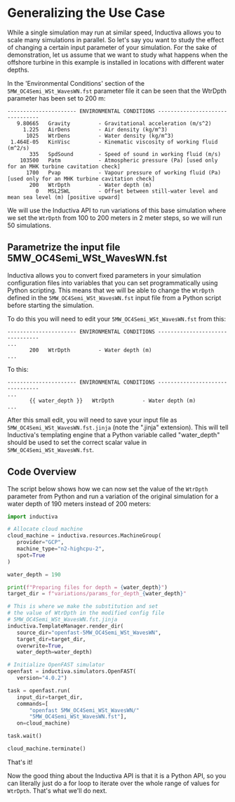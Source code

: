 # Generalizing the Use Case
While a single simulation may run at similar speed, Inductiva allows you to scale many simulations in parallel. So let's say you want to study 
the effect of changing a certain input parameter of your simulation. For the sake of demonstration, let us assume that we want to study what happens 
when the offshore turbine in this example is installed in locations with different water depths.

In the 'Environmental Conditions' section of the `5MW_OC4Semi_WSt_WavesWN.fst` parameter file it can be seen that the WtrDpth parameter has been set to 200 m:

```
---------------------- ENVIRONMENTAL CONDITIONS --------------------------------
   9.80665   Gravity         - Gravitational acceleration (m/s^2)
     1.225   AirDens         - Air density (kg/m^3)
      1025   WtrDens         - Water density (kg/m^3)
 1.464E-05   KinVisc         - Kinematic viscosity of working fluid (m^2/s)
       335   SpdSound        - Speed of sound in working fluid (m/s)
    103500   Patm            - Atmospheric pressure (Pa) [used only for an MHK turbine cavitation check]
      1700   Pvap            - Vapour pressure of working fluid (Pa) [used only for an MHK turbine cavitation check]
       200   WtrDpth         - Water depth (m)
         0   MSL2SWL         - Offset between still-water level and mean sea level (m) [positive upward]
```

We will use the Inductiva API to run variations of this base simulation where we set the `WtrDpth` from 100 to 200 meters in 2 meter steps, so we will run 
50 simulations. 

## Parametrize the input file 5MW_OC4Semi_WSt_WavesWN.fst
Inductiva allows you to convert fixed parameters in your simulation configuration files into variables that you can set programmatically using Python scripting. 
This means that we will be able to change the `WtrDpth` defined in the `5MW_OC4Semi_WSt_WavesWN.fst` input file from a Python script before starting the simulation.

To do this you will need to edit your `5MW_OC4Semi_WSt_WavesWN.fst` from this:

```
---------------------- ENVIRONMENTAL CONDITIONS --------------------------------
...
       200   WtrDpth         - Water depth (m)
...
```


To this:


```
---------------------- ENVIRONMENTAL CONDITIONS --------------------------------
...
       {{ water_depth }}   WtrDpth         - Water depth (m)
...
```


After this small edit, you will need to save your input file as `5MW_OC4Semi_WSt_WavesWN.fst.jinja` (note the ".jinja" extension). 
This will tell Inductiva's templating engine that a Python variable called "water_depth" should be used to set the correct scalar value in `5MW_OC4Semi_WSt_WavesWN.fst`.

## Code Overview
The script below shows how we can now set the value of the `WtrDpth` parameter 
from Python and run a variation of the original simulation for a water depth of 190 meters instead of 200 meters:

```python
import inductiva

# Allocate cloud machine
cloud_machine = inductiva.resources.MachineGroup(
   provider="GCP",
   machine_type="n2-highcpu-2",
   spot=True
)

water_depth = 190

print(f"Preparing files for depth = {water_depth}")
target_dir = f"variations/params_for_depth_{water_depth}"

# This is where we make the substitution and set
# the value of WtrDpth in the modified config file
# 5MW_OC4Semi_WSt_WavesWN.fst.jinja
inductiva.TemplateManager.render_dir(
   source_dir="openfast-5MW_OC4Semi_WSt_WavesWN",
   target_dir=target_dir,
   overwrite=True,
   water_depth=water_depth)

# Initialize OpenFAST simulator
openfast = inductiva.simulators.OpenFAST(
   version="4.0.2")

task = openfast.run(
   input_dir=target_dir,
   commands=[
       "openfast 5MW_OC4Semi_WSt_WavesWN/"
       "5MW_OC4Semi_WSt_WavesWN.fst"],
   on=cloud_machine)

task.wait()

cloud_machine.terminate()
```

That's it!

Now the good thing about the Inductiva API is that it is a Python API, so you can literally just do a for loop to iterate over the whole 
range of values for `WtrDpth`. That's what we'll do next.